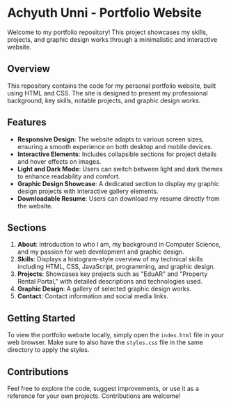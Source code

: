 # Achyuth Unni - Portfolio Website

Welcome to my portfolio repository! This project showcases my skills, projects, and graphic design works through a minimalistic and interactive website. 

## Overview

This repository contains the code for my personal portfolio website, built using HTML and CSS. The site is designed to present my professional background, key skills, notable projects, and graphic design works. 

## Features

- **Responsive Design**: The website adapts to various screen sizes, ensuring a smooth experience on both desktop and mobile devices.
- **Interactive Elements**: Includes collapsible sections for project details and hover effects on images.
- **Light and Dark Mode**: Users can switch between light and dark themes to enhance readability and comfort.
- **Graphic Design Showcase**: A dedicated section to display my graphic design projects with interactive gallery elements.
- **Downloadable Resume**: Users can download my resume directly from the website.

## Sections

1. **About**: Introduction to who I am, my background in Computer Science, and my passion for web development and graphic design.
2. **Skills**: Displays a histogram-style overview of my technical skills including HTML, CSS, JavaScript, programming, and graphic design.
3. **Projects**: Showcases key projects such as "EduAR" and "Property Rental Portal," with detailed descriptions and technologies used.
4. **Graphic Design**: A gallery of selected graphic design works.
5. **Contact**: Contact information and social media links.

## Getting Started

To view the portfolio website locally, simply open the `index.html` file in your web browser. Make sure to also have the `styles.css` file in the same directory to apply the styles.

## Contributions

Feel free to explore the code, suggest improvements, or use it as a reference for your own projects. Contributions are welcome!
